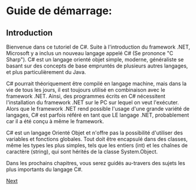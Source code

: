 # Guide de démarrage:

## Introduction

Bienvenue dans ce tutoriel de C#. Suite à l'introduction du framework .NET, Microsoft y a inclus un nouveau langage appelé C# (Se prononce "C Sharp"). C# est un langage orienté objet simple, moderne, généraliste se basant sur des concepts de base empruntés de plusieurs autres langages, et plus particulièrement du Java.

C# pourrait théoriquement être compilé en langage machine, mais dans la vie de tous les jours, il est toujours utilisé en combinaison avec le framework .NET. Ainsi, des programmes écrits en C# nécessitent l'installation du framework .NET sur le PC sur lequel on veut l'exécuter. Alors que le framework .NET rend possible l'usage d'une grande variété de langages, C# est parfois référé en tant que LE langage .NET, probablement car il a été conçu à même le framework.

C# est un langage Orienté Objet et n'offre pas la possibilité d'utiliser des variables et fonctions globales. Tout doit être encapsulé dans des classes, même les types les plus simples, tels que les entiers (int) et les chaînes de caractère (string), qui sont hérités de la classe System.Object.

Dans les prochains chapitres, vous serez guidés au-travers des sujets les plus importants du langage C#.

[Next](GettingStarted/VisualStudioCommunity.md)